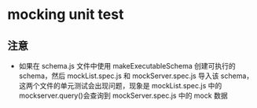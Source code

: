 # mocking unit test

## 注意

* 如果在 schema.js 文件中使用 makeExecutableSchema 创建可执行的 schema，然后 mockList.spec.js 和 mockServer.spec.js
  导入该 schema，这两个文件的单元测试会出现问题，现象是 mockList.spec.js 中的 mockserver.query()会查询到 mockServer.spec.js 中的 mock 数据

